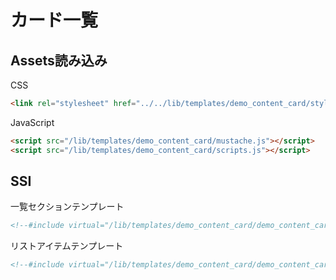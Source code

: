 # カード一覧

## Assets読み込み

CSS
```html
<link rel="stylesheet" href="../../lib/templates/demo_content_card/style.css">
```

JavaScript
```html
<script src="/lib/templates/demo_content_card/mustache.js"></script>
<script src="/lib/templates/demo_content_card/scripts.js"></script>
```


## SSI
一覧セクションテンプレート
```html
<!--#include virtual="/lib/templates/demo_content_card/demo_content_card.shtml" -->
```


リストアイテムテンプレート
```html
<!--#include virtual="/lib/templates/demo_content_card/demo_content_card_item.shtml" -->
```
